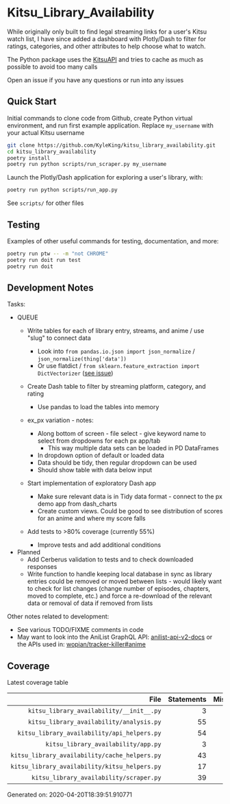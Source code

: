# Kitsu_Library_Availability

While originally only built to find legal streaming links for a user's Kitsu watch list, I have since added a dashboard with Plotly/Dash to filter for ratings, categories, and other attributes to help choose what to watch.

The Python package uses the [KitsuAPI](https://kitsu.docs.apiary.io/#) and tries to cache as much as possible to avoid too many calls

Open an issue if you have any questions or run into any issues

## Quick Start

Initial commands to clone code from Github, create Python virtual environment, and run first example application. Replace `my_username` with your actual Kitsu username

```sh
git clone https://github.com/KyleKing/kitsu_library_availability.git
cd kitsu_library_availability
poetry install
poetry run python scripts/run_scraper.py my_username
```

Launch the Plotly/Dash application for exploring a user's library, with:

```sh
poetry run python scripts/run_app.py
```

See `scripts/` for other files

## Testing

Examples of other useful commands for testing, documentation, and more:

```sh
poetry run ptw -- -m "not CHROME"
poetry run doit run test
poetry run doit
```

## Development Notes

Tasks:

- QUEUE
  - Write tables for each of library entry, streams, and anime / use "slug" to connect data
    - Look into `from pandas.io.json import json_normalize` / `json_normalize(thing['data'])`
    - Or use flatdict / `from sklearn.feature_extraction import DictVectorizer` ([see issue](https://github.com/scikit-learn/scikit-learn/issues/7652#issuecomment-253649565))
  - Create Dash table to filter by streaming platform, category, and rating
    - Use pandas to load the tables into memory
  - ex_px variation - notes:
    - Along bottom of screen - file select - give keyword name to select from dropdowns for each px app/tab
      - This way multiple data sets can be loaded in PD DataFrames
    - In dropdown option of default or loaded data
    - Data should be tidy, then regular dropdown can be used
    - Should show table with data below input
  - Start implementation of exploratory Dash app
    - Make sure relevant data is in Tidy data format - connect to the px demo app from dash_charts
    - Create custom views. Could be good to see distribution of scores for an anime and where my score falls

  - Add tests to >80% coverage (currently 55%)
    - Improve tests and add additional conditions
- Planned
  - Add Cerberus validation to tests and to check downloaded responses
  - Write function to handle keeping local database in sync as library entries could be removed or moved between lists - would likely want to check for list changes (change number of episodes, chapters, moved to complete, etc.) and force a re-download of the relevant data or removal of data if removed from lists

Other notes related to development:

- See various TODO/FIXME comments in code
- May want to look into the AniList GraphQL API: [anilist-api-v2-docs](https://anilist.gitbook.io/anilist-apiv2-docs/) or the APIs used in: [wopian/tracker-killer#anime](https://github.com/wopian/tracker-killer#anime)

## Coverage

Latest coverage table

<!-- COVERAGE -->

| File | Statements | Missing | Excluded | Coverage |
| --: | --: | --: | --: | --: |
| `kitsu_library_availability/__init__.py` | 3 | 0 | 0 | 100.0 |
| `kitsu_library_availability/analysis.py` | 55 | 5 | 0 | 90.9 |
| `kitsu_library_availability/api_helpers.py` | 54 | 39 | 0 | 27.8 |
| `kitsu_library_availability/app.py` | 3 | 0 | 0 | 100.0 |
| `kitsu_library_availability/cache_helpers.py` | 43 | 19 | 0 | 55.8 |
| `kitsu_library_availability/kitsu_helpers.py` | 17 | 0 | 0 | 100.0 |
| `kitsu_library_availability/scraper.py` | 39 | 33 | 0 | 15.4 |

Generated on: 2020-04-20T18:39:51.910771

<!-- /COVERAGE -->
